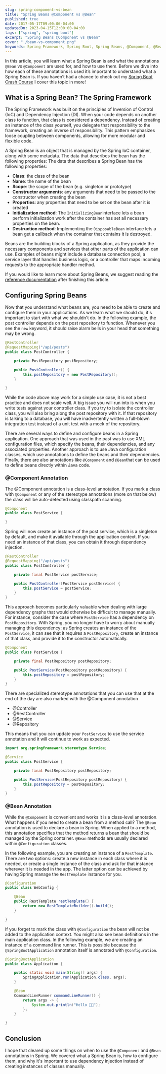 ```yaml
---
slug: spring-component-vs-bean
title: "Spring Beans @Component vs @Bean"
published: true
date: 2017-05-17T09:00:06-04:00
updatedOn: 2023-04-15T12:00:00-04:00
tags: ["spring", "spring boot"]
excerpt: "Spring Beans @Component vs @Bean"
cover: "./bean-vs-component.png"
keywords: Spring Framework, Spring Boot, Spring Beans, @Component, @Bean
---
```


In this article, you will learn what a Spring Bean is and what the annotations `@Bean` vs `@Component` are used for, and how to use them. Before we dive into how each of these annotations is used it’s important to understand what a Spring Bean is. If you haven’t had a chance to check out my [Spring Boot Crash Course](https://www.danvega.dev/blog/2023/03/09/spring-boot-crash-course/) I cover this topic in more!

## What is a Spring Bean? The Spring Framework

The Spring Framework was built on the principles of Inversion of Control (IoC) and Dependency Injection (DI). When your code depends on another class to function, that class is considered a dependency. Instead of creating an instance of the class yourself, you delegate that responsibility to the framework, creating an inverse of responsibility. This pattern emphasizes loose coupling between components, allowing for more modular and flexible code.

A Spring Bean is an object that is managed by the Spring IoC container, along with some metadata. The data that describes the bean has the following properties: The data that describes a Spring Bean has the following properties:

- **Class**: the class of the bean
- **Name**: the name of the bean
- **Scope**: the scope of the bean (e.g. singleton or prototype)
- **Constructor arguments**: any arguments that need to be passed to the constructor when creating the bean
- **Properties**: any properties that need to be set on the bean after it is created
- **Initialization method**: The `InitializingBean`interface lets a bean perform initialization work after the container has set all necessary properties on the bean.
- **Destruction method**: Implementing the `DisposableBean` interface lets a bean get a callback when the container that contains it is destroyed.

Beans are the building blocks of a Spring application, as they provide the necessary components and services that other parts of the application can use. Examples of beans might include a database connection pool, a service layer that handles business logic, or a controller that maps incoming requests to the appropriate handler method.

If you would like to learn more about Spring Beans, we suggest reading the [reference documentation](https://docs.spring.io/spring-framework/docs/current/reference/html/core.html#beans-definition) after finishing this article.

## Configuring Spring Beans

Now that you understand what beans are, you need to be able to create and configure them in your applications. As we learn what we should do, it's important to start with what we shouldn't do. In the following example, the post controller depends on the post repository to function. Whenever you see the `new` keyword, it should raise alarm bells in your head that something may be wrong.

```java
@RestController
@RequestMapping("/api/posts")
public class PostController {

    private PostRepository postRepository;

    public PostController() {
        this.postRepository = new PostRepository();
    }

}
```

While the code above may work for a simple use case, it is not a best practice and does not scale well. A big issue you will run into is when you write tests against your controller class. If you try to isolate the controller class, you will also bring along the post repository with it. If that repository is talking to a database, you will have inadvertently written a full-blown integration test instead of a unit test with a mock of the repository.

There are several ways to define and configure beans in a Spring application. One approach that was used in the past was to use XML configuration files, which specify the beans, their dependencies, and any associated properties. Another approach is to use Java configuration classes, which use annotations to define the beans and their dependencies. Finally, there are also annotations like `@Component` and `@Bean`that can be used to define beans directly within Java code.

### @Component Annotation

The @Component annotation is a class-level annotation. If you mark a class with `@Component` or any of the stereotype annotations (more on that below) the class will be auto-detected using classpath scanning.

```java
@Component
public class PostService {

}
```

Spring will now create an instance of the post service, which is a singleton by default, and make it available through the application context. If you need an instance of that class, you can obtain it through dependency injection.

```java
@RestController
@RequestMapping("/api/posts")
public class PostController {

    private final PostService postService;

    public PostController(PostService postService) {
        this.postService = postService;
    }
}
```

This approach becomes particularly valuable when dealing with large dependency graphs that would otherwise be difficult to manage manually. For instance, consider the case where `PostService` has a dependency on `PostRepository`. With Spring, you no longer have to worry about manually managing this dependency: as Spring creates an instance of the `PostService`, it can see that it requires a `PostRepository`, create an instance of that class, and provide it to the constructor automatically.

```java
@Component
public class PostService {

    private final PostRepository postRepository;

    public PostService(PostRepository postRepository) {
        this.postRepository = postRepository;
    }
}
```

There are specialized stereotype annotations that you can use that at the end of the day are also marked with the @Component annotation

- @Controller
- @RestController
- @Service
- @Repository

This means that you can update your `PostService` to use the service annotation and it will continue to work as expected.

```java
import org.springframework.stereotype.Service;

@Service
public class PostService {

    private final PostRepository postRepository;

    public PostService(PostRepository postRepository) {
        this.postRepository = postRepository;
    }
}
```

### @Bean Annotation

While the `@Component` is convenient and works it is a class-level annotation. What happens if you need to create a bean from a method call? The `@Bean` annotation is used to declare a bean in Spring. When applied to a method, this annotation specifies that the method returns a bean that should be managed by the Spring container. `@Bean` methods are usually declared within `@Configuration` classes.

In the following example, you are creating an instance of a `RestTemplate`. There are two options: create a new instance in each class where it is needed, or create a single instance of the class and ask for that instance wherever it is needed in the app. The latter option can be achieved by having Spring manage the `RestTemplate` instance for you.

```java
@Configuration
public class WebConfig {

    @Bean
    public RestTemplate restTemplate() {
        return new RestTemplateBuilder().build();
    }

}
```

If you forget to mark the class with `@Configuration` the bean will not be added to the application context. You might also see bean definitions in the main application class. In the following example, we are creating an instance of a command line runner. This is possible because the `@SpringBootApplication` annotation itself is annotated with `@Configuration`.

```java
@SpringBootApplication
public class Application {

	public static void main(String[] args) {
		SpringApplication.run(Application.class, args);
	}

	@Bean
	CommandLineRunner commandLineRunner() {
		return args -> {
			System.out.println("Hello 👋🏻");
		};
	}

}
```

## Conclusion

I hope that cleared up some things on when to use the `@Component` and `@Bean` annotations in Spring. We covered what a Spring Bean is, how to configure them, and why it's important to use dependency injection instead of creating instances of classes manually.

